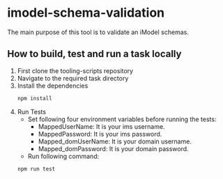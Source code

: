 # imodel-schema-validation
The main purpose of this tool is to validate an iModel schemas.

## How to build, test and run a task locally
1. First clone the tooling-scripts repository
2. Navigate to the required task directory
3. Install the dependencies
    ```sh
    npm install
    ```
4. Run Tests
    - Set following four environment variables before running the tests:
        - MappedUserName: It is your ims username.
        - MappedPassword: It is your ims password.
        - Mapped_domUserName: It is your domain username.
        - Mapped_domPassword: It is your domain password.
    - Run following command:
    ```sh
    npm run test
    ```
